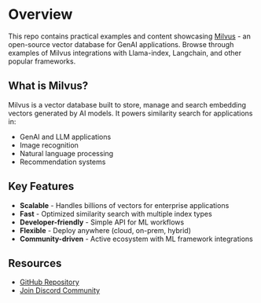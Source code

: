 # Overview 

This repo contains practical examples and content showcasing [Milvus](https://github.com/milvus-io/milvus) - an open-source vector database for GenAI applications. Browse through examples of Milvus integrations with Llama-index, Langchain, and other popular frameworks.

## What is Milvus?

Milvus is a vector database built to store, manage and search embedding vectors generated by AI models. It powers similarity search for applications in:
- GenAI and LLM applications
- Image recognition
- Natural language processing
- Recommendation systems

## Key Features

* **Scalable** - Handles billions of vectors for enterprise applications
* **Fast** - Optimized similarity search with multiple index types
* **Developer-friendly** - Simple API for ML workflows
* **Flexible** - Deploy anywhere (cloud, on-prem, hybrid)
* **Community-driven** - Active ecosystem with ML framework integrations

## Resources

- [GitHub Repository](https://github.com/milvus-io/milvus)
- [Join Discord Community](https://zilliz.com/discord)